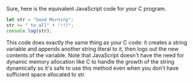 Sure, here is the equivalent JavaScript code for your C program.
```javascript
let str = "Good Morning";
str += " to all" + "!!!";
console.log(str);
```
This code does exactly the same thing as your C code: it creates a string variable and appends another string literal to it, then logs out the new contents of the variable. Note that JavaScript doesn't have the need for dynamic memory allocation like C to handle the growth of the string dynamically so it's safe to use this method even when you don't have sufficient space allocated to str.

